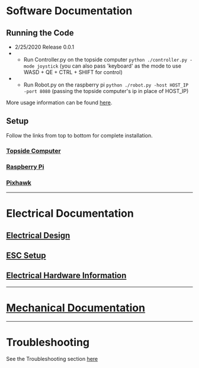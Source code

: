 # Software Documentation
## Running the Code
- 2/25/2020 Release 0.0.1
- - Run Controller.py on the topside computer `python ./controller.py -mode joystick` (you can also pass 'keyboard' as the mode to use WASD + QE + CTRL + SHIFT for control)
- - Run Robot.py on the raspberry pi `python ./robot.py -host HOST_IP -port 8080` (passing the topside computer's ip in place of HOST_IP)

More usage information can be found [here](Documentation/Software/Usage.md).

## Setup
Follow the links from top to bottom for complete installation.

### [Topside Computer](Documentation/Software/TopsideComputer.md)
### [Raspberry Pi](Documentation/Software/RaspberryPi.md)
### [Pixhawk](Documentation/Software/Pixhawk.md)
-----

# Electrical Documentation
## [Electrical Design](Documentation/Electrical/ElectricalProduction.md)
## [ESC Setup](Documentation/Electrical/ESCs.md)
## [Electrical Hardware Information](Documentation/Electrical/ElectricalHardware.md)
-----

# [Mechanical Documentation](Documentation/Mechanical/Production.md)
-----

# Troubleshooting
See the Troubleshooting section [here](Documentation/Troubleshooting.md)
